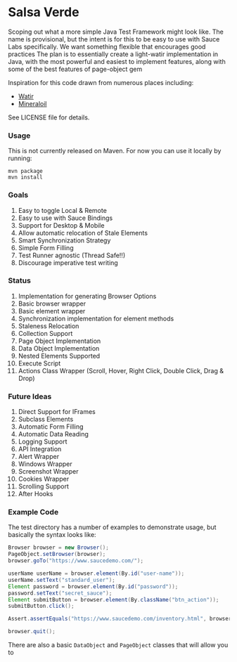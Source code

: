 # Salsa Verde

Scoping out what a more simple Java Test Framework might look like.
The name is provisional, but the intent is for this to be easy to use with Sauce Labs specifically.
We want something flexible that encourages good practices
The plan is to essentially create a light-watir implementation in Java, with the most powerful and easiest to implement
features, along with some of the best features of page-object gem

Inspiration for this code drawn from numerous places including:
* [Watir](https://watir.com)
* [Mineraloil](https://github.com/lithiumtech/mineraloil-selenium.git)


See LICENSE file for details.

### Usage

This is not currently released on Maven. For now you can use it locally by running:
```
mvn package
mvn install
```


### Goals

1. Easy to toggle Local & Remote
2. Easy to use with Sauce Bindings
3. Support for Desktop & Mobile
4. Allow automatic relocation of Stale Elements
5. Smart Synchronization Strategy
6. Simple Form Filling
7. Test Runner agnostic (Thread Safe!!)
8. Discourage imperative test writing


### Status
1. Implementation for generating Browser Options
2. Basic browser wrapper
3. Basic element wrapper
4. Synchronization implementation for element methods
5. Staleness Relocation
6. Collection Support
7. Page Object Implementation
8. Data Object Implementation
9. Nested Elements Supported
10. Execute Script
11. Actions Class Wrapper (Scroll, Hover, Right Click, Double Click, Drag & Drop)


### Future Ideas
1. Direct Support for IFrames
2. Subclass Elements
3. Automatic Form Filling
4. Automatic Data Reading
5. Logging Support
6. API Integration
7. Alert Wrapper
8. Windows Wrapper
9. Screenshot Wrapper
10. Cookies Wrapper
11. Scrolling Support
12. After Hooks


### Example Code

 The test directory has a number of examples to demonstrate usage, but basically the syntax looks like:
 
 ```java
Browser browser = new Browser();
PageObject.setBrowser(browser);
browser.goTo("https://www.saucedemo.com/");

userName userName = browser.element(By.id("user-name"));
userName.setText("standard_user");
Element password = browser.element(By.id("password"));
password.setText("secret_sauce");
Element submitButton = browser.element(By.className("btn_action"));
submitButton.click();

Assert.assertEquals("https://www.saucedemo.com/inventory.html", browser.getCurrentUrl())

browser.quit();
```

There are also a basic `DataObject` and `PageObject` classes that will allow you to

